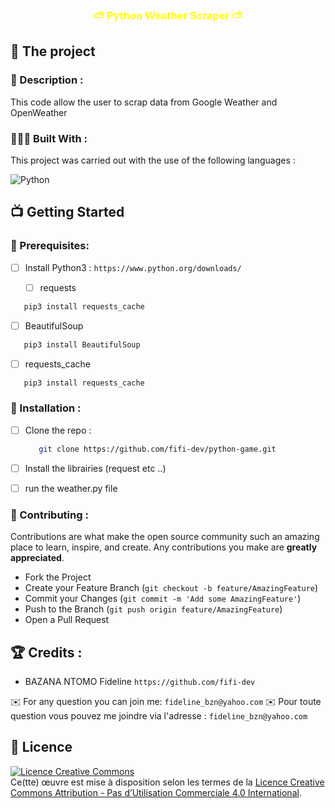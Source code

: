 ﻿<h3 align="center" style="color: yellow;"> ⛅ Python Weather Scraper ⛅</h3>

## 💼 The project


### 📝 Description :

This code allow the user to scrap data from Google Weather and OpenWeather 


### 👩🏾‍💻 Built With :

This project was carried out with the use of the following languages :

![Python](https://img.shields.io/badge/Python-3776AB?style=for-the-badge&logo=python&logoColor=white)


## 📺 Getting Started

### 🔐 Prerequisites: 

- [ ] Install Python3 : `https://www.python.org/downloads/ `


   - [ ] requests

```sh
   pip3 install requests_cache
   ```
    
   - [ ] BeautifulSoup

```sh
   pip3 install BeautifulSoup
   ```
   
   
   - [ ] requests_cache

```sh
   pip3 install requests_cache
   ```
   

### 💾 Installation :

- [ ] Clone the repo :

  ```sh
     git clone https://github.com/fifi-dev/python-game.git
     ```

- [ ] Install the librairies (request etc ..)


- [ ] run the weather.py file
   


### 🤝 Contributing :

Contributions are what make the open source community such an amazing place to learn, inspire, and create. Any contributions you make are **greatly appreciated**.

- Fork the Project
- Create your Feature Branch (`git checkout -b feature/AmazingFeature`)
- Commit your Changes (`git commit -m 'Add some AmazingFeature'`)
- Push to the Branch (`git push origin feature/AmazingFeature`)
- Open a Pull Request


## 🏆 Credits :


- BAZANA NTOMO Fideline `https://github.com/fifi-dev`

✉️ For any question you can join me: `fideline_bzn@yahoo.com`
✉️ Pour toute question vous pouvez me joindre via l'adresse : `fideline_bzn@yahoo.com`


## 📜 Licence

<a align="center"  rel="license" href="http://creativecommons.org/licenses/by-nc/4.0/"><img alt="Licence Creative Commons" style="border-width:0" src="https://i.creativecommons.org/l/by-nc/4.0/88x31.png" /></a><br />Ce(tte) œuvre est mise à disposition selon les termes de la <a rel="license" href="http://creativecommons.org/licenses/by-nc/4.0/">Licence Creative Commons Attribution - Pas d’Utilisation Commerciale 4.0 International</a>.

